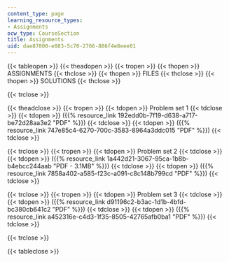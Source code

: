 ```yaml
---
content_type: page
learning_resource_types:
- Assignments
ocw_type: CourseSection
title: Assignments
uid: dae87800-e883-5c70-2766-886f4e8eee01
---
```


{{< tableopen >}}
{{< theadopen >}}
{{< tropen >}}
{{< thopen >}}
ASSIGNMENTS
{{< thclose >}}
{{< thopen >}}
FILES
{{< thclose >}}
{{< thopen >}}
SOLUTIONS
{{< thclose >}}

{{< trclose >}}

{{< theadclose >}}
{{< tropen >}}
{{< tdopen >}}
Problem set 1
{{< tdclose >}}
{{< tdopen >}}
({{% resource_link 192edd0b-7f19-d638-a717-be72d28aa3e2 "PDF" %}})
{{< tdclose >}}
{{< tdopen >}}
({{% resource_link 747e85c4-6270-700c-3583-8964a3ddc015 "PDF" %}})
{{< tdclose >}}

{{< trclose >}}
{{< tropen >}}
{{< tdopen >}}
Problem set 2
{{< tdclose >}}
{{< tdopen >}}
({{% resource_link 1a442d21-3067-95ca-1b8b-b4ebcc244aab "PDF - 3.1MB" %}})
{{< tdclose >}}
{{< tdopen >}}
({{% resource_link 7858a402-a585-f23c-a091-c8c148b799cd "PDF" %}})
{{< tdclose >}}

{{< trclose >}}
{{< tropen >}}
{{< tdopen >}}
Problem set 3
{{< tdclose >}}
{{< tdopen >}}
({{% resource_link d91196c2-b3ac-1d1b-4bfd-bc380cb641c2 "PDF" %}})
{{< tdclose >}}
{{< tdopen >}}
({{% resource_link a452316e-c4d3-1f35-8505-42765afb0ba1 "PDF" %}})
{{< tdclose >}}

{{< trclose >}}

{{< tableclose >}}
